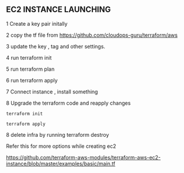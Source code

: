 ## EC2 INSTANCE LAUNCHING

1 Create a key pair initally 

2 copy the  tf file from https://github.com/cloudops-guru/terraform/aws

3 update the key , tag and other settings.

4 run terraform init

5 run terraform plan

6 run terraform apply 

7 Connect instance , install something

8 Upgrade the terraform code and reapply changes

    terraform init 

    terraform apply

8 delete infra by running terraform destroy


Refer this for more options while creating ec2

https://github.com/terraform-aws-modules/terraform-aws-ec2-instance/blob/master/examples/basic/main.tf
